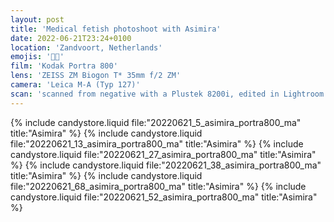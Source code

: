 ```yaml
---
layout: post
title: 'Medical fetish photoshoot with Asimira'
date: 2022-06-21T23:24+0100
location: 'Zandvoort, Netherlands'
emojis: '🔞💉'
film: 'Kodak Portra 800'
lens: 'ZEISS ZM Biogon T* 35mm f/2 ZM'
camera: 'Leica M-A (Typ 127)'
scan: 'scanned from negative with a Plustek 8200i, edited in Lightroom'
---
```


{% include candystore.liquid file:"20220621_5_asimira_portra800_ma" title:"Asimira" %}
{% include candystore.liquid file:"20220621_13_asimira_portra800_ma" title:"Asimira" %}
{% include candystore.liquid file:"20220621_27_asimira_portra800_ma" title:"Asimira" %}
{% include candystore.liquid file:"20220621_38_asimira_portra800_ma" title:"Asimira" %}
{% include candystore.liquid file:"20220621_68_asimira_portra800_ma" title:"Asimira" %}
{% include candystore.liquid file:"20220621_52_asimira_portra800_ma" title:"Asimira" %}